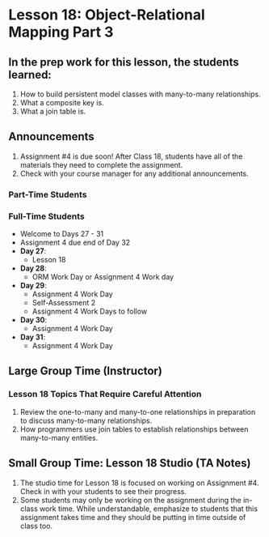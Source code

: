 # Lesson 18: Object-Relational Mapping Part 3

## In the prep work for this lesson, the students learned:

1. How to build persistent model classes with many-to-many relationships.
1. What a composite key is.
1. What a join table is.

## Announcements

1. Assignment #4 is due soon! After Class 18, students have all of the materials they need to complete the assignment.
1. Check with your course manager for any additional announcements.

### Part-Time Students

### Full-Time Students

* Welcome to Days 27 - 31
* Assignment 4 due end of Day 32
* **Day 27**:
   * Lesson 18
* **Day 28**: 
   * ORM Work Day or Assignment 4 Work day
* **Day 29**:
   * Assignment 4 Work Day
   * Self-Assessment 2 
   * Assignment 4 Work Days to follow
* **Day 30**:
   * Assignment 4 Work Day
* **Day 31**:
   * Assignment 4 Work Day

## Large Group Time (Instructor)

### Lesson 18 Topics That Require Careful Attention
1. Review the one-to-many and many-to-one relationships in preparation to discuss many-to-many relationships.
1. How programmers use join tables to establish relationships between many-to-many entities.

## Small Group Time: Lesson 18 Studio (TA Notes)

1. The studio time for Lesson 18 is focused on working on Assignment #4. Check in with your students to see their progress.
1. Some students may only be working on the assignment during the in-class work time. While understandable, emphasize to students that this assignment takes time and they should be putting in time outside of class too.
